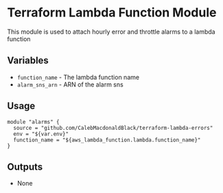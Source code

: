 # Terraform Lambda Function Module
This module is used to attach hourly error and throttle alarms to a lambda function
## Variables
- `function_name` - The lambda function name
- `alarm_sns_arn` - ARN of the alarm sns
## Usage
```hcl
module "alarms" {
  source = "github.com/CalebMacdonaldBlack/terraform-lambda-errors"
  env = "${var.env}"
  function_name = "${aws_lambda_function.lambda.function_name}"
}
```
## Outputs
- None
